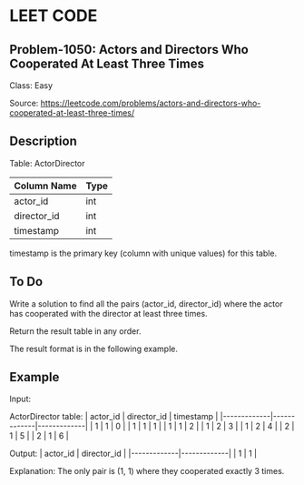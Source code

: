 # LEET CODE
## Problem-1050: Actors and Directors Who Cooperated At Least Three Times
Class: Easy

Source: https://leetcode.com/problems/actors-and-directors-who-cooperated-at-least-three-times/

## Description
Table: ActorDirector

| Column Name | Type    |
|-------------|---------|
| actor_id    | int     |
| director_id | int     |
| timestamp   | int     |

timestamp is the primary key (column with unique values) for this table.

 
## To Do
Write a solution to find all the pairs (actor_id, director_id) where the actor has cooperated with the director at least three times.

Return the result table in any order.

The result format is in the following example.

## Example

Input: 

ActorDirector table:
| actor_id    | director_id | timestamp   |
|-------------|-------------|-------------|
| 1           | 1           | 0           |
| 1           | 1           | 1           |
| 1           | 1           | 2           |
| 1           | 2           | 3           |
| 1           | 2           | 4           |
| 2           | 1           | 5           |
| 2           | 1           | 6           |

Output: 
| actor_id    | director_id |
|-------------|-------------|
| 1           | 1           |

Explanation: The only pair is (1, 1) where they cooperated exactly 3 times.


